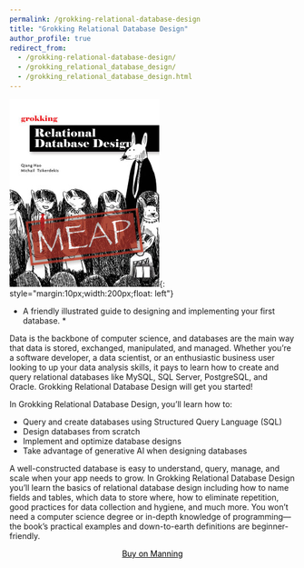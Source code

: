 ```yaml
---
permalink: /grokking-relational-database-design
title: "Grokking Relational Database Design"
author_profile: true
redirect_from:
  - /grokking-relational-database-design/
  - /grokking_relational_database_design/
  - /grokking_relational_database_design.html
---
```


![image](/images/Hao-HI-MEAP.jpg){: style="margin:10px;width:200px;float: left"}

* A friendly illustrated guide to designing and implementing your first database. *

Data is the backbone of computer science, and databases are the main way that data is stored, exchanged, manipulated, and managed. Whether you’re a software developer, a data scientist, or an enthusiastic business user looking to up your data analysis skills, it pays to learn how to create and query relational databases like MySQL, SQL Server, PostgreSQL, and Oracle. Grokking Relational Database Design will get you started!

In Grokking Relational Database Design, you’ll learn how to:

- Query and create databases using Structured Query Language (SQL)
- Design databases from scratch
- Implement and optimize database designs
- Take advantage of generative AI when designing databases

A well-constructed database is easy to understand, query, manage, and scale when your app needs to grow. In Grokking Relational Database Design you’ll learn the basics of relational database design including how to name fields and tables, which data to store where, how to eliminate repetition, good practices for data collection and hygiene, and much more. You won’t need a computer science degree or in-depth knowledge of programming—the book’s practical examples and down-to-earth definitions are beginner-friendly. 

<center> 
  <a href="http://mng.bz/7v2Q" target="_blank" style="color:#000;">Buy on Manning</a>
</center>



